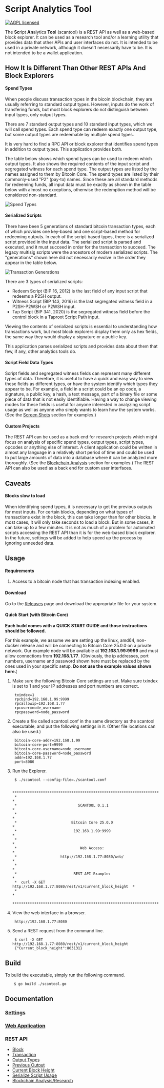 # Script Analytics Tool

[![AGPL licensed](https://img.shields.io/badge/license-AGPL-blue.svg)](https://github.com/btc-script-explorer/scantool/blob/master/LICENSE)

The **Sc**ript **An**alytics **Tool** (scantool) is a REST API as well as a web-based block explorer. It can be used as a research tool and/or a learning utility that provides data that other APIs and user interfaces do not.
It is intended to be used in a private network, although it doesn't necessarily have to be. It is not intended to be a wallet application.

## How It Is Different Than Other REST APIs And Block Explorers

#### Spend Types

When people discuss transaction types in the bicoin blockchain, they are usually referring to standard output types.
However, inputs do the work of transfering funds, but most block explorers do not distinguish between input types, only output types.

There are 7 standard output types and 10 standard input types, which we will call spend types.
Each spend type can redeem exactly one output type, but some output types are redeemable by multiple spend types.

It is very hard to find a RPC API or block explorer that identifies spend types in addition to output types.
This application provides both.

The table below shows which spend types can be used to redeem which output types.
It also shows the required contents of the input script and segregated witness for each spend type.
The output types are listed by the names assigned to them by Bitcoin Core. The spend types are listed by their commonly-used "P2" (pay-to) names.
Since these are all standard methods for redeeming funds, all input data must be exactly as shown in the table below with almost no exceptions, otherwise the redemption method will be considered non-standard.

![Spend Types](/assets/images/spend-type-table.png)

#### Serialized Scripts

There have been 5 generations of standard bitcoin transaction types, each of which provides one key-based and one script-based method for redeeming outputs.
In each of the script-based types, there is a serialized script provided in the input data. The serialized script is parsed and executed, and it must succeed in order for the transaction to succeed.
The legacy multisig scripts were the ancestors of modern serialized scripts. The "generations" shown here did not necessarily evolve in the order they appear in the table below.

![Transaction Generations](/assets/images/tx-generations.png)

There are 3 types of serialized scripts:
- Redeem Script (BIP 16, 2012) is the last field of any input script that redeems a P2SH output.
- Witness Script (BIP 143, 2016) is the last segregated witness field in a P2SH-P2WSH or P2WSH input.
- Tap Script (BIP 341, 2020) is the segregated witness field before the control block in a Taproot Script Path input.

Viewing the contents of serialized scripts is essential to understanding how transactions work, but most block explorers display them only as hex fields, the same way
they would display a signature or a public key.

This application parses serialized scripts and provides data about them that few, if any, other analytics tools do.

#### Script Field Data Types

Script fields and segregated witness fields can represent many different types of data.
Therefore, it is useful to have a quick and easy way to view these fields as different types, or have the system identify which types they appear to be.
For example, a field in a script could be an op code, a signature, a public key, a hash, a text message, part of a binary file or some piece of data that is not easily identifiable.
Having a way to change viewing modes for these fields is useful for anyone interested in analyzing script usage as well as anyone who simply wants to learn how the system works.
(See the [Screen Shots](/docs/screen-shots.md) section for examples.)

#### Custom Projects

The REST API can be used as a back end for research projects which might focus on analysis of specific spend types, output types, script types, opcodes or anything else of interest.
A client application could be written in almost any language in a relatively short period of time and could be used to put large amounts of data into a database where it can be analyzed more thoroughly.
(See the [Blockchain Analysis](/docs/rest-api/v1/blockchain_analysis.md) section for examples.) The REST API can also be used as a back end for custom user interfaces.

## Caveats

#### Blocks slow to load

When identifying spend types, it is necessary to get the previous outputs for most inputs. For certain blocks, depending on what types of transactions exist in the block,
this can take longer than for other blocks. In most cases, it will only take seconds to load a block. But in some cases, it can take up to a few minutes.
It is not as much of a problem for automated scripts accessing the REST API than it is for the web-based block explorer.
In the future, settings will be added to help speed up the process by ignoring unneeded data.

## Usage

#### Requirements

1. Access to a bitcoin node that has transaction indexing enabled.

#### Download

Go to the [Releases](https://github.com/btc-script-explorer/scantool/releases/latest) page and download the appropriate file for your system.

#### Quick Start (with Bitcoin Core)

**Each build comes with a QUICK START GUIDE and those instructions should be followed.**

For this example, we assume we are setting up the linux, amd64, non-docker release and will be connecting to Bitcoin Core 25.0.0 on a private network.
Our example node will be available at **192.168.1.99:9999** and must allow connections from **192.168.1.77**.
(Obviously, the ip addresses, port numbers, username and password shown here must be replaced by the ones used in your specific setup. **Do not use the example values shown here.**)

1. Make sure the following Bitcoin Core settings are set. Make sure txindex is set to 1 and your IP addresses and port numbers are correct.

        txindex=1
        rpcbind=192.168.1.99:9999
        rpcallowip=192.168.1.77
        rpcuser=node_username
        rpcpassword=node_password

2. Create a file called scantool.conf in the same directory as the scantool executable, and put the following settings in it. (Other file locations can also be used.)

        bitcoin-core-addr=192.168.1.99
        bitcoin-core-port=9999
        bitcoin-core-username=node_username
        bitcoin-core-password=node_password
        addr=192.168.1.77
        port=8080

3. Run the Explorer.

        $ ./scantool --config-file=./scantool.conf 
        
        ***********************************************************************
        *                                                                     *
        *                            SCANTOOL 0.1.1                           *
        *                                                                     *
        *                         Bitcoin Core 25.0.0                         *
        *                          192.168.1.99:9999                          *
        *                                                                     *
        *                             Web Access:                             *
        *                    http://192.168.1.77:8080/web/                    *
        *                                                                     *
        *                          REST API Example:                          *
        *  curl -X GET http://192.168.1.77:8080/rest/v1/current_block_height  *
        *                                                                     *
        ***********************************************************************


4. View the web interface in a browser.

        http://192.168.1.77:8080

5. Send a REST request from the command line.

        $ curl -X GET http://192.168.1.77:8080/rest/v1/current_block_height
        {"Current_block_height":803131}

## Build

To build the executable, simply run the following command.

        $ go build ./scantool.go

## Documentation

### [Settings](/docs/app-settings.md)

### [Web Application](/docs/screen-shots.md)

### REST API

- [Block](/docs/rest-api/v1/block.md)
- [Transaction](/docs/rest-api/v1/tx.md)
- [Output Types](/docs/rest-api/v1/output_types.md)
- [Previous Output](/docs/rest-api/v1/previous_output.md)
- [Current Block Height](/docs/rest-api/v1/current_block_height.md)
- [Serialize Script Usage](/docs/rest-api/v1/serialized_script_usage.md)
- [Blockchain Analysis/Research](/docs/rest-api/v1/blockchain_analysis.md)

